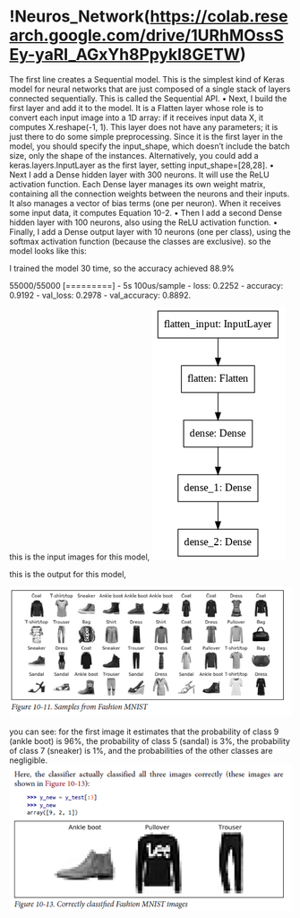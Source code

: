 # !Neuros_Network(https://colab.research.google.com/drive/1URhMOssSEy-yaRI_AGxYh8Ppykl8GETW)
The first line creates a Sequential model. This is the simplest kind of Keras
model for neural networks that are just composed of a single stack of layers connected
sequentially. This is called the Sequential API.
• Next, I build the first layer and add it to the model. It is a Flatten layer whose
role is to convert each input image into a 1D array: if it receives input data X, it
computes X.reshape(-1, 1). This layer does not have any parameters; it is just
there to do some simple preprocessing. Since it is the first layer in the model, you
should specify the input_shape, which doesn’t include the batch size, only the
shape of the instances. Alternatively, you could add a keras.layers.InputLayer
as the first layer, setting input_shape=[28,28].
• Next I add a Dense hidden layer with 300 neurons. It will use the ReLU activation
function. Each Dense layer manages its own weight matrix, containing all the
connection weights between the neurons and their inputs. It also manages a vector
of bias terms (one per neuron). When it receives some input data, it computes
Equation 10-2.
• Then I add a second Dense hidden layer with 100 neurons, also using the ReLU
activation function.
• Finally, I add a Dense output layer with 10 neurons (one per class), using the
softmax activation function (because the classes are exclusive).
so the model looks like this:

I trained the model 30 time, so the accuracy achieved 88.9%


55000/55000 [=========] - 5s 100us/sample - loss: 0.2252 - accuracy: 0.9192 - val_loss: 0.2978 - val_accuracy: 0.8892.

this is the input images for this model, 
![model](https://github.com/LadyWinterD/Neuros_Network/blob/master/model.PNG?raw=true)


this is the output for this model,

![inputdata](https://github.com/LadyWinterD/Neuros_Network/blob/master/MNIST.PNG?raw=true)


you can see:
for the first image it estimates that the probability of
class 9 (ankle boot) is 96%, the probability of class 5 (sandal) is 3%, the probability of
class 7 (sneaker) is 1%, and the probabilities of the other classes are negligible.
![output](https://github.com/LadyWinterD/Neuros_Network/blob/master/OUTPUT.PNG?raw=true)


